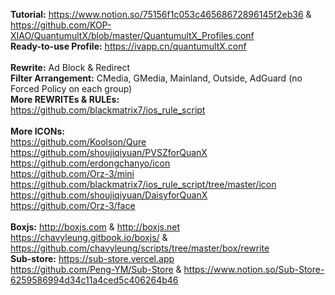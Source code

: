 **Tutorial:** https://www.notion.so/75156f1c053c46568672896145f2eb36 & https://github.com/KOP-XIAO/QuantumultX/blob/master/QuantumultX_Profiles.conf  
**Ready-to-use Profile:** https://ivapp.cn/quantumultX.conf  
<br>
**Rewrite:** Ad Block & Redirect  
**Filter Arrangement:** CMedia, GMedia, Mainland, Outside, AdGuard (no Forced Policy on each group)  
**More REWRITEs & RULEs:**  
https://github.com/blackmatrix7/ios_rule_script  
<br>
**More ICONs:**  
https://github.com/Koolson/Qure  
https://github.com/shoujiqiyuan/PVSZforQuanX  
https://github.com/erdongchanyo/icon  
https://github.com/Orz-3/mini  
https://github.com/blackmatrix7/ios_rule_script/tree/master/icon  
https://github.com/shoujiqiyuan/DaisyforQuanX  
https://github.com/Orz-3/face  
<br>
**Boxjs:** http://boxjs.com & http://boxjs.net  
https://chavyleung.gitbook.io/boxjs/ & https://github.com/chavyleung/scripts/tree/master/box/rewrite  
**Sub-store:** https://sub-store.vercel.app  
https://github.com/Peng-YM/Sub-Store & https://www.notion.so/Sub-Store-6259586994d34c11a4ced5c406264b46  
